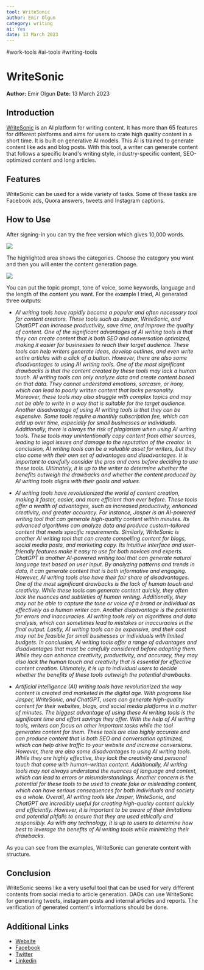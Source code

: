 ```yaml
---
tool: WriteSonic
author: Emir Olgun
category: writing
ai: Yes
date: 13 March 2023
---
```

#work-tools #ai-tools #writing-tools
# WriteSonic

**Author:** Emir Olgun
**Date:** 13 March 2023

## Introduction

[WriteSonic](https://writesonic.com) is an AI platform for writing content. It has more than 65 features for different platforms and aims for users to crate high quality content in a short time. It is built on generative AI models. This AI is trained to generate content like ads and blog posts. With this tool, a writer can generate content that follows a specific brand's writing style, industry-specific content, SEO-optimized content and long articles.

## Features

WriteSonic can be used for a wide variety of tasks. Some of these tasks are Facebook ads, Quora answers, tweets and Instagram captions.

## How to Use

After signing-in you can try the free version which gives 10,000 words.

![](https://i.imgur.com/QXKJMdA.png)

The highlighted area shows the categories. Choose the category you want and then you will enter the content generation page.

![](https://i.imgur.com/bjz95E1.png)

You can put the topic prompt, tone of voice, some keywords, language and the length of the content you want.
For the example I tried, AI generated three outputs:

- *AI writing tools have rapidly become a popular and often necessary tool for content creators. These tools such as Jasper, WriteSonic, and ChatGPT can increase productivity, save time, and improve the quality of content. One of the significant advantages of AI writing tools is that they can create content that is both SEO and conversation optimized, making it easier for businesses to reach their target audience. These tools can help writers generate ideas, develop outlines, and even write entire articles with a click of a button. However, there are also some disadvantages to using AI writing tools. One of the most significant drawbacks is that the content created by these tools may lack a human touch. AI writing tools can only analyze data and create content based on that data. They cannot understand emotions, sarcasm, or irony, which can lead to poorly written content that lacks personality. Moreover, these tools may also struggle with complex topics and may not be able to write in a way that is suitable for the target audience. Another disadvantage of using AI writing tools is that they can be expensive. Some tools require a monthly subscription fee, which can add up over time, especially for small businesses or individuals. Additionally, there is always the risk of plagiarism when using AI writing tools. These tools may unintentionally copy content from other sources, leading to legal issues and damage to the reputation of the creator. In conclusion, AI writing tools can be a valuable asset for writers, but they also come with their own set of advantages and disadvantages. It is important to carefully consider the pros and cons before deciding to use these tools. Ultimately, it is up to the writer to determine whether the benefits outweigh the drawbacks and whether the content produced by AI writing tools aligns with their goals and values.*

- *AI writing tools have revolutionized the world of content creation, making it faster, easier, and more efficient than ever before. These tools offer a wealth of advantages, such as increased productivity, enhanced creativity, and greater accuracy. For instance, Jasper is an AI-powered writing tool that can generate high-quality content within minutes. Its advanced algorithms can analyze data and produce custom-tailored content that meets specific requirements. Similarly, WriteSonic is another AI writing tool that can create compelling content for blogs, social media posts, and marketing copy. Its intuitive interface and user-friendly features make it easy to use for both novices and experts. ChatGPT is another AI-powered writing tool that can generate natural language text based on user input. By analyzing patterns and trends in data, it can generate content that is both informative and engaging. However, AI writing tools also have their fair share of disadvantages. One of the most significant drawbacks is the lack of human touch and creativity. While these tools can generate content quickly, they often lack the nuances and subtleties of human writing. Additionally, they may not be able to capture the tone or voice of a brand or individual as effectively as a human writer can. Another disadvantage is the potential for errors and inaccuracies. AI writing tools rely on algorithms and data analysis, which can sometimes lead to mistakes or inaccuracies in the final output. Lastly, AI writing tools can be expensive, and their cost may not be feasible for small businesses or individuals with limited budgets. In conclusion, AI writing tools offer a range of advantages and disadvantages that must be carefully considered before adopting them. While they can enhance creativity, productivity, and accuracy, they may also lack the human touch and creativity that is essential for effective content creation. Ultimately, it is up to individual users to decide whether the benefits of these tools outweigh the potential drawbacks.*

- *Artificial intelligence (AI) writing tools have revolutionized the way content is created and marketed in the digital age. With programs like Jasper, WriteSonic, and ChatGPT, users can generate high-quality content for their websites, blogs, and social media platforms in a matter of minutes. The biggest advantage of using these AI writing tools is the significant time and effort savings they offer. With the help of AI writing tools, writers can focus on other important tasks while the tool generates content for them. These tools are also highly accurate and can produce content that is both SEO and conversation optimized, which can help drive traffic to your website and increase conversions. However, there are also some disadvantages to using AI writing tools. While they are highly effective, they lack the creativity and personal touch that come with human-written content. Additionally, AI writing tools may not always understand the nuances of language and context, which can lead to errors or misunderstandings. Another concern is the potential for these tools to be used to create fake or misleading content, which can have serious consequences for both individuals and society as a whole. Overall, AI writing tools like Jasper, WriteSonic, and ChatGPT are incredibly useful for creating high-quality content quickly and efficiently. However, it is important to be aware of their limitations and potential pitfalls to ensure that they are used ethically and responsibly. As with any technology, it is up to users to determine how best to leverage the benefits of AI writing tools while minimizing their drawbacks.*

As you can see from the examples, WriteSonic can generate content with structure.

## Conclusion

WriteSonic seems like a very useful tool that can be used for very different contents from social media to article generation. DAOs can use WriteSonic for generating tweets, instagram posts and internal articles and reports. The verification of generated content's informations should be done.

## Additional Links

- [Website](https://writesonic.com)
- [Facebook](https://www.facebook.com/GetWritesonic/)
- [Twitter](https://twitter.com/Writesonic)
- [Linkedin](https://www.linkedin.com/company/writesonic/)